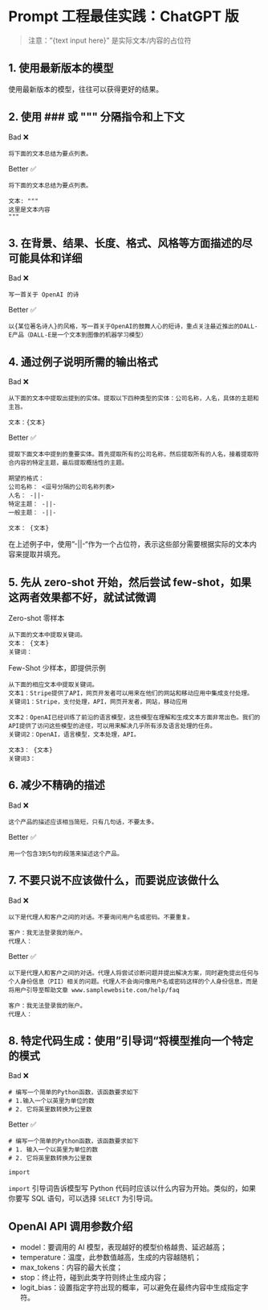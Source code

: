 # Prompt 工程最佳实践：ChatGPT 版

> 注意：”{text input here}” 是实际文本/内容的占位符  

## 1. 使用最新版本的模型

使用最新版本的模型，往往可以获得更好的结果。

## 2. 使用 ### 或 """ 分隔指令和上下文

Bad ❌
```
将下面的文本总结为要点列表。
```

Better ✅
```
将下面的文本总结为要点列表。

文本: """
这里是文本内容
"""
```

## 3. 在背景、结果、长度、格式、风格等方面描述的尽可能具体和详细

Bad ❌
```
写一首关于 OpenAI 的诗
```

Better ✅
```
以{某位著名诗人}的风格，写一首关于OpenAI的鼓舞人心的短诗，重点关注最近推出的DALL-E产品（DALL-E是一个文本到图像的机器学习模型）
```

## 4. 通过例子说明所需的输出格式

Bad ❌
```
从下面的文本中提取出提到的实体。提取以下四种类型的实体：公司名称，人名，具体的主题和主旨。

文本：{文本}
```

Better ✅
```
提取下面文本中提到的重要实体。首先提取所有的公司名称，然后提取所有的人名，接着提取符合内容的特定主题，最后提取概括性的主题。

期望的格式：
公司名称： <逗号分隔的公司名称列表>
人名： -||-
特定主题： -||-
一般主题： -||-

文本： {文本}
```

在上述例子中，使用”-||-“作为一个占位符，表示这些部分需要根据实际的文本内容来提取并填充。

## 5. 先从 zero-shot 开始，然后尝试 few-shot，如果这两者效果都不好，就试试微调

Zero-shot 零样本
```
从下面的文本中提取关键词。
文本： {文本}
关键词：
```

Few-Shot 少样本，即提供示例
```
从下面的相应文本中提取关键词。
文本1：Stripe提供了API，网页开发者可以用来在他们的网站和移动应用中集成支付处理。
关键词1：Stripe，支付处理，API，网页开发者，网站，移动应用

文本2：OpenAI已经训练了前沿的语言模型，这些模型在理解和生成文本方面非常出色。我们的API提供了访问这些模型的途径，可以用来解决几乎所有涉及语言处理的任务。
关键词2：OpenAI，语言模型，文本处理，API。

文本3： {文本}
关键词3：
```

## 6. 减少不精确的描述

Bad ❌
```
这个产品的描述应该相当简短，只有几句话，不要太多。
```

Better ✅
```
用一个包含3到5句的段落来描述这个产品。
```

## 7. 不要只说不应该做什么，而要说应该做什么

Bad ❌
```
以下是代理人和客户之间的对话。不要询问用户名或密码。不要重复。

客户：我无法登录我的账户。
代理人：
```

Better ✅
```
以下是代理人和客户之间的对话。代理人将尝试诊断问题并提出解决方案，同时避免提出任何与个人身份信息（PII）相关的问题。代理人不会询问像用户名或密码这样的个人身份信息，而是将用户引导至帮助文章 www.samplewebsite.com/help/faq

客户：我无法登录我的账户。
代理人：
```

## 8. 特定代码生成：使用”引导词“将模型推向一个特定的模式

Bad ❌
```
# 编写一个简单的Python函数，该函数要求如下
# 1.输入一个以英里为单位的数
# 2. 它将英里数转换为公里数
```

Better ✅
```
# 编写一个简单的Python函数，该函数要求如下
# 1. 输入一个以英里为单位的数
# 2. 它将英里数转换为公里数

import
```

`import` 引导词告诉模型写 Python 代码时应该以什么内容为开始。类似的，如果你要写 SQL 语句，可以选择 `SELECT` 为引导词。

## OpenAI API 调用参数介绍

* model：要调用的 AI 模型，表现越好的模型价格越贵、延迟越高；
* temperature：温度，此参数值越高，生成的内容越随机；
* max_tokens：内容的最大长度；
* stop：终止符，碰到此类字符则终止生成内容；
* logit_bias：设置指定字符出现的概率，可以避免在最终内容中生成指定字符。